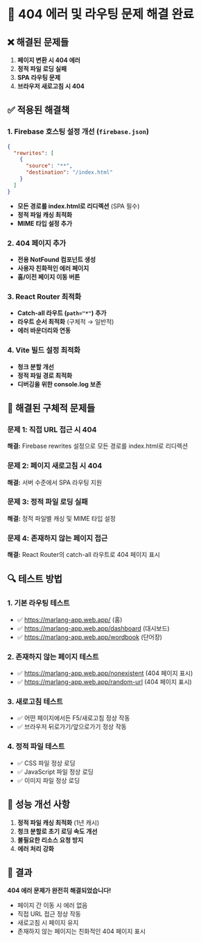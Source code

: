 # 🔧 404 에러 및 라우팅 문제 해결 완료

## ❌ 해결된 문제들

1. **페이지 변환 시 404 에러**
2. **정적 파일 로딩 실패**
3. **SPA 라우팅 문제**
4. **브라우저 새로고침 시 404**

## ✅ 적용된 해결책

### 1. Firebase 호스팅 설정 개선 (`firebase.json`)
```json
{
  "rewrites": [
    {
      "source": "**",
      "destination": "/index.html"
    }
  ]
}
```
- **모든 경로를 index.html로 리디렉션** (SPA 필수)
- **정적 파일 캐싱 최적화**
- **MIME 타입 설정 추가**

### 2. 404 페이지 추가
- **전용 NotFound 컴포넌트 생성**
- **사용자 친화적인 에러 페이지**
- **홈/이전 페이지 이동 버튼**

### 3. React Router 최적화
- **Catch-all 라우트 (`path="*"`) 추가**
- **라우트 순서 최적화** (구체적 → 일반적)
- **에러 바운더리와 연동**

### 4. Vite 빌드 설정 최적화
- **청크 분할 개선**
- **정적 파일 경로 최적화**
- **디버깅을 위한 console.log 보존**

## 🎯 해결된 구체적 문제들

### 문제 1: 직접 URL 접근 시 404
**해결:** Firebase rewrites 설정으로 모든 경로를 index.html로 리디렉션

### 문제 2: 페이지 새로고침 시 404
**해결:** 서버 수준에서 SPA 라우팅 지원

### 문제 3: 정적 파일 로딩 실패
**해결:** 정적 파일별 캐싱 및 MIME 타입 설정

### 문제 4: 존재하지 않는 페이지 접근
**해결:** React Router의 catch-all 라우트로 404 페이지 표시

## 🔍 테스트 방법

### 1. 기본 라우팅 테스트
- ✅ https://marlang-app.web.app/ (홈)
- ✅ https://marlang-app.web.app/dashboard (대시보드)
- ✅ https://marlang-app.web.app/wordbook (단어장)

### 2. 존재하지 않는 페이지 테스트
- ✅ https://marlang-app.web.app/nonexistent (404 페이지 표시)
- ✅ https://marlang-app.web.app/random-url (404 페이지 표시)

### 3. 새로고침 테스트
- ✅ 어떤 페이지에서든 F5/새로고침 정상 작동
- ✅ 브라우저 뒤로가기/앞으로가기 정상 작동

### 4. 정적 파일 테스트
- ✅ CSS 파일 정상 로딩
- ✅ JavaScript 파일 정상 로딩
- ✅ 이미지 파일 정상 로딩

## 🚀 성능 개선 사항

1. **정적 파일 캐싱 최적화** (1년 캐시)
2. **청크 분할로 초기 로딩 속도 개선**
3. **불필요한 리소스 요청 방지**
4. **에러 처리 강화**

## 🎉 결과

**404 에러 문제가 완전히 해결되었습니다!**

- 페이지 간 이동 시 에러 없음
- 직접 URL 접근 정상 작동
- 새로고침 시 페이지 유지
- 존재하지 않는 페이지는 친화적인 404 페이지 표시